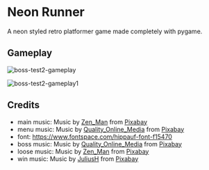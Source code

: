 # Neon Runner
A neon styled retro platformer game made completely with pygame.

## Gameplay

![boss-test2-gameplay](https://user-images.githubusercontent.com/36475839/114767214-fe24ca80-9d84-11eb-8864-75d9f150bd1d.gif)

![boss-test2-gameplay1](https://user-images.githubusercontent.com/36475839/114767236-03821500-9d85-11eb-9be0-9ce831a8b2a0.gif)


## Credits

- main music: Music by <a href="/users/zen_man-4257870/?tab=audio&amp;utm_source=link-attribution&amp;utm_medium=referral&amp;utm_campaign=audio&amp;utm_content=2691">Zen_Man</a> from <a href="https://pixabay.com/music/?utm_source=link-attribution&amp;utm_medium=referral&amp;utm_campaign=music&amp;utm_content=2691">Pixabay</a>
- menu music: Music by <a href="/users/quality_online_media-16161775/?tab=audio&amp;utm_source=link-attribution&amp;utm_medium=referral&amp;utm_campaign=audio&amp;utm_content=849">Quality_Online_Media</a> from <a href="https://pixabay.com/?utm_source=link-attribution&amp;utm_medium=referral&amp;utm_campaign=music&amp;utm_content=849">Pixabay</a>
- font: https://www.fontspace.com/hippauf-font-f15470
- boss music: Music by <a href="/users/quality_online_media-16161775/?tab=audio&amp;utm_source=link-attribution&amp;utm_medium=referral&amp;utm_campaign=audio&amp;utm_content=606">Quality_Online_Media</a> from <a href="https://pixabay.com/?utm_source=link-attribution&amp;utm_medium=referral&amp;utm_campaign=music&amp;utm_content=606">Pixabay</a>
- loose music: Music by <a href="/users/zen_man-4257870/?tab=audio&amp;utm_source=link-attribution&amp;utm_medium=referral&amp;utm_campaign=audio&amp;utm_content=2695">Zen_Man</a> from <a href="https://pixabay.com/music/?utm_source=link-attribution&amp;utm_medium=referral&amp;utm_campaign=music&amp;utm_content=2695">Pixabay</a>
- win music: Music by <a href="/users/juliush-3921568/?tab=audio&amp;utm_source=link-attribution&amp;utm_medium=referral&amp;utm_campaign=audio&amp;utm_content=613">JuliusH</a> from <a href="https://pixabay.com/?utm_source=link-attribution&amp;utm_medium=referral&amp;utm_campaign=music&amp;utm_content=613">Pixabay</a>

